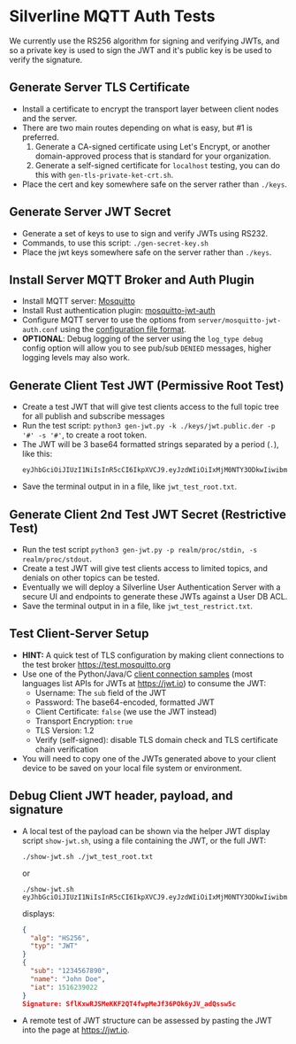 # Silverline MQTT Auth Tests

We currently use the RS256 algorithm for signing and verifying JWTs, and so a private key is used to sign the JWT and it's public key is be used to verify the signature.

## Generate Server TLS Certificate

- Install a certificate to encrypt the transport layer between client nodes and the server.
- There are two main routes depending on what is easy, but #1 is preferred.
  1. Generate a CA-signed certificate using Let's Encrypt, or another domain-approved process that is standard for your organization.
  1. Generate a self-signed certificate for `localhost` testing, you can do this with `gen-tls-private-ket-crt.sh`.
- Place the cert and key somewhere safe on the server rather than `./keys`.

## Generate Server JWT Secret

- Generate a set of keys to use to sign and verify JWTs using RS232.
- Commands, to use this script: `./gen-secret-key.sh`
- Place the jwt keys somewhere safe on the server rather than `./keys`.

## Install Server MQTT Broker and Auth Plugin

- Install MQTT server: [Mosquitto](https://mosquitto.org)
- Install Rust authentication plugin: [mosquitto-jwt-auth](https://github.com/wiomoc/mosquitto-jwt-auth)
- Configure MQTT server to use the options from `server/mosquitto-jwt-auth.conf` using the [configuration file format](https://mosquitto.org/man/mosquitto-conf-5.html).
- **OPTIONAL**: Debug logging of the server using the `log_type debug` config option will allow you to see pub/sub `DENIED` messages, higher logging levels may also work.

## Generate Client Test JWT (Permissive Root Test)
- Create a test JWT that will give test clients access to the full topic tree for all publish and subscribe messages
- Run the test script: `python3 gen-jwt.py -k ./keys/jwt.public.der -p '#' -s '#'`, to create a root token.
- The JWT will be 3 base64 formatted strings separated by a period (`.`), like this:
  ```
  eyJhbGciOiJIUzI1NiIsInR5cCI6IkpXVCJ9.eyJzdWIiOiIxMjM0NTY3ODkwIiwibmFtZSI6IkpvaG4gRG9lIiwiaWF0IjoxNTE2MjM5MDIyfQ.SflKxwRJSMeKKF2QT4fwpMeJf36POk6yJV_adQssw5c
  ```
- Save the terminal output in in a file, like `jwt_test_root.txt`.

## Generate Client 2nd Test JWT Secret (Restrictive Test)

- Run the test script `python3 gen-jwt.py -p realm/proc/stdin, -s realm/proc/stdout`.
- Create a test JWT will give test clients access to limited topics, and denials on other topics can be tested.
- Eventually we will deploy a Silverline User Authentication Server with a secure UI and endpoints to generate these JWTs against a User DB ACL.
- Save the terminal output in in a file, like `jwt_test_restrict.txt`.

## Test Client-Server Setup

- **HINT:** A quick test of TLS configuration by making client connections to the test broker https://test.mosquitto.org
- Use one of the Python/Java/C [client connection samples](client) (most languages list APIs for JWTs at https://jwt.io) to consume the JWT:
  - Username: The `sub` field of the JWT
  - Password: The base64-encoded, formatted JWT
  - Client Certificate: `false` (we use the JWT instead)
  - Transport Encryption: `true`
  - TLS Version: 1.2
  - Verify (self-signed): disable TLS domain check and TLS certificate chain verification
- You will need to copy one of the JWTs generated above to your client device to be saved on your local file system or environment.

## Debug Client JWT header, payload, and signature

- A local test of the payload can be shown via the helper JWT display script `show-jwt.sh`, using a file containing the JWT, or the full JWT:
  ```shell
  ./show-jwt.sh ./jwt_test_root.txt
  ```
  or
  ```shell
  ./show-jwt.sh eyJhbGciOiJIUzI1NiIsInR5cCI6IkpXVCJ9.eyJzdWIiOiIxMjM0NTY3ODkwIiwibmFtZSI6IkpvaG4gRG9lIiwiaWF0IjoxNTE2MjM5MDIyfQ.SflKxwRJSMeKKF2QT4fwpMeJf36POk6yJV_adQssw5c
  ```
  displays:
  ```json
  {
    "alg": "HS256",
    "typ": "JWT"
  }
  {
    "sub": "1234567890",
    "name": "John Doe",
    "iat": 1516239022
  }
  Signature: SflKxwRJSMeKKF2QT4fwpMeJf36POk6yJV_adQssw5c
  ```
- A remote test of JWT structure can be assessed by pasting the JWT into the page at https://jwt.io.
